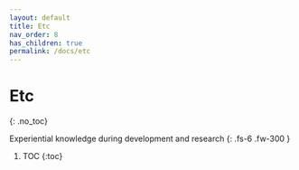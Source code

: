 ```yaml
---
layout: default
title: Etc
nav_order: 8
has_children: true
permalink: /docs/etc
---
```


# Etc
{: .no_toc}

Experiential knowledge during development and research
{: .fs-6 .fw-300 }
1. TOC
{:toc}